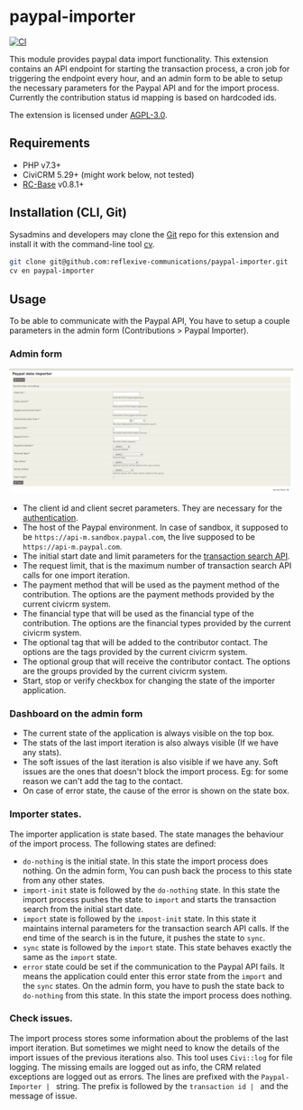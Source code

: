 # paypal-importer

[![CI](https://github.com/reflexive-communications/paypal-importer/actions/workflows/main.yml/badge.svg)](https://github.com/reflexive-communications/paypal-importer/actions/workflows/main.yml)

This module provides paypal data import functionality. This extension contains an API endpoint for starting the transaction process, a cron job for triggering the endpoint every hour, and an admin form to be able to setup the necessary parameters for the Paypal API and for the import process. Currently the contribution status id mapping is based on hardcoded ids.

The extension is licensed under [AGPL-3.0](LICENSE.txt).

## Requirements

* PHP v7.3+
* CiviCRM 5.29+ (might work below, not tested)
* [RC-Base](https://github.com/reflexive-communications/rc-base) v0.8.1+

## Installation (CLI, Git)

Sysadmins and developers may clone the [Git](https://en.wikipedia.org/wiki/Git) repo for this extension and
install it with the command-line tool [cv](https://github.com/civicrm/cv).

```bash
git clone git@github.com:reflexive-communications/paypal-importer.git
cv en paypal-importer
```

## Usage

To be able to communicate with the Paypal API, You have to setup a couple parameters in the admin form (Contributions > Paypal Importer).

### Admin form

![settings](./images/paypal-import-form.png)

- The client id and client secret parameters. They are necessary for the [authentication](https://developer.paypal.com/docs/platforms/get-started/#get-api-credentials).
- The host of the Paypal environment. In case of sandbox, it supposed to be `https://api-m.sandbox.paypal.com`, the live supposed to be `https://api-m.paypal.com`.
- The initial start date and limit parameters for the [transaction search API](https://developer.paypal.com/docs/api/transaction-search/v1/).
- The request limit, that is the maximum number of transaction search API calls for one import iteration.
- The payment method that will be used as the payment method of the contribution. The options are the payment methods provided by the current civicrm system.
- The financial type that will be used as the financial type of the contribution. The options are the financial types provided by the current civicrm system.
- The optional tag that will be added to the contributor contact. The options are the tags provided by the current civicrm system.
- The optional group that will receive the contributor contact. The options are the groups provided by the current civicrm system.
- Start, stop or verify checkbox for changing the state of the importer application.

### Dashboard on the admin form

- The current state of the application is always visible on the top box.
- The stats of the last import iteration is also always visible (If we have any stats).
- The soft issues of the last iteration is also visible if we have any. Soft issues are the ones that doesn't block the import process. Eg: for some reason we can't add the tag to the contact.
- On case of error state, the cause of the error is shown on the state box.

### Importer states.

The importer application is state based. The state manages the behaviour of the import process. The following states are defined:

- `do-nothing` is the initial state. In this state the import process does nothing. On the admin form, You can push back the process to this state from any other states.
- `import-init` state is followed by the `do-nothing` state. In this state the import process pushes the state to `import` and starts the transaction search from the initial start date.
- `import` state is followed by the `impost-init` state. In this state it maintains internal parameters for the transaction search API calls. If the end time of the search is in the future, it pushes the state to `sync`.
- `sync` state is followed by the `import` state. This state behaves exactly the same as the `import` state.
- `error` state could be set if the communication to the Paypal API fails. It means the application could enter this error state from the `import` and the `sync` states. On the admin form, you have to push the state back to `do-nothing` from this state. In this state the import process does nothing.

### Check issues.

The import process stores some information about the problems of the last import iteration. But sometimes we might need to know the details of the import issues of the previous iterations also. This tool uses `Civi::log` for file logging. The missing emails are logged out as info, the CRM related exceptions are logged out as errors. The lines are prefixed with the `Paypal-Importer | ` string. The prefix is followed by the `transaction id | ` and the message of issue.
